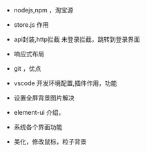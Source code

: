 
- nodejs,npm ，淘宝源


- store.js
作用



- api封装,http拦截
    未登录拦截，跳转到登录界面


  

- 响应式布局


- git ，优点
- vscode 开发环境配置,插件作用，功能


- 设置全屏背景图片解决 
  
- element-ui 介绍，

- 系统各个界面功能
  
- 美化，修改鼠标，粒子背景
  